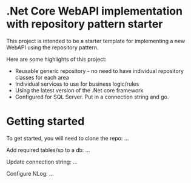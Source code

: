 # .Net Core WebAPI implementation with repository pattern starter

This project is intended to be a starter template for implementing a new WebAPI using the repository pattern. 

Here are some highlights of this project:

* Reusable generic repository - no need to have individual repository classes for each area
* Individual services to use for business logic/rules
* Using the latest version of the .Net core framework
* Configured for SQL Server. Put in a connection string and go.

# Getting started

To get started, you will need to clone the repo:
...

Add required tables/sp to a db:
...

Update connection string:
...

Configure NLog:
...


